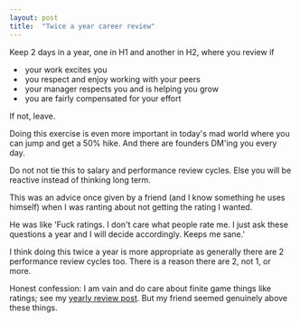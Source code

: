 ```yaml
---
layout: post
title:  "Twice a year career review"
---
```


Keep 2 days in a year, one in H1 and another in H2, where you review if
-  your work excites you
-  you respect and enjoy working with your peers
-  your manager respects you and is helping you grow
-  you are fairly compensated for your effort

If not, leave.

Doing this exercise is even more important in today's mad world where you can jump and get a 50% hike. And there are founders DM'ing you every day.

Do not not tie this to salary and performance review cycles. Else you will be reactive instead of thinking long term.

This was an advice once given by a friend (and I know something he uses himself) when I was ranting about not getting the rating I wanted.

He was like 'Fuck ratings. I don't care what people rate me. I just ask these questions a year and I will decide accordingly. Keeps me sane.'

I think doing this twice a year is more appropriate as generally there are 2 performance review cycles too. There is a reason there are 2, not 1, or more.

Honest confession: I am vain and do care about finite game things like ratings; see my [yearly review post](https://manassaloi.com/2021/12/30/year-retrospective-2021.html). But my friend seemed genuinely above these things.

